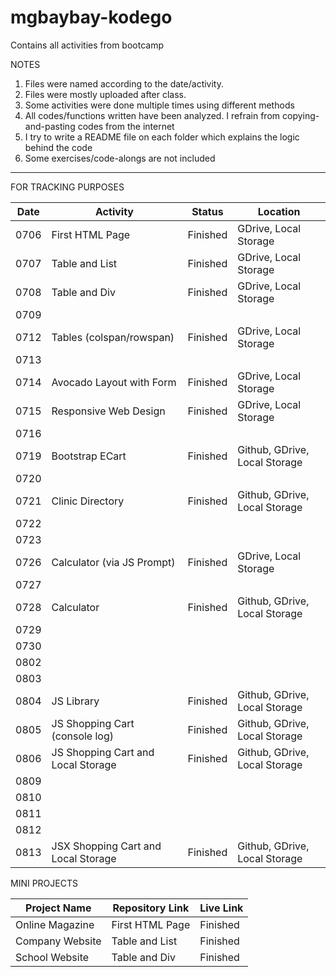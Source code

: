 # mgbaybay-kodego
Contains all activities from bootcamp

NOTES
1. Files were named according to the date/activity.
2. Files were mostly uploaded after class.
3. Some activities were done multiple times using different methods
4. All codes/functions written have been analyzed. I refrain from copying-and-pasting codes from the internet
5. I try to write a README file on each folder which explains the logic behind the code
6. Some exercises/code-alongs are not included

********************************************************

FOR TRACKING PURPOSES

| Date |    Activity    | Status | Location |  
|------|----------------|--------|-----------|
| 0706 | First HTML Page | Finished | GDrive, Local Storage | 
| 0707 | Table and List | Finished | GDrive, Local Storage | 
| 0708 | Table and Div  | Finished | GDrive, Local Storage | 
| 0709 |  | |  | 
| 0712 | Tables (colspan/rowspan) | Finished | GDrive, Local Storage | 
| 0713 |  | |  | 
| 0714 | Avocado Layout with Form | Finished | GDrive, Local Storage | 
| 0715 | Responsive Web Design | Finished | GDrive, Local Storage |
| 0716 |  | |  | 
| 0719 | Bootstrap ECart | Finished | Github, GDrive, Local Storage |
| 0720 |  | |  | 
| 0721 | Clinic Directory | Finished | Github, GDrive, Local Storage |
| 0722 |  | |  | 
| 0723 |  | |  | 
| 0726 | Calculator (via JS Prompt) | Finished | GDrive, Local Storage |
| 0727 |  | |  | 
| 0728 | Calculator | Finished | Github, GDrive, Local Storage |
| 0729 |  | |  | 
| 0730 |  | |  | 
| 0802 |  | |  | 
| 0803 |  | |  | 
| 0804 | JS Library | Finished | Github, GDrive, Local Storage |
| 0805 | JS Shopping Cart (console log) | Finished | Github, GDrive, Local Storage |
| 0806 | JS Shopping Cart and Local Storage | Finished | Github, GDrive, Local Storage |
| 0809 |  | |  | 
| 0810 |  | |  | 
| 0811 |  | |  | 
| 0812 |  | |  | 
| 0813 | JSX Shopping Cart and Local Storage | Finished | Github, GDrive, Local Storage | 

MINI PROJECTS

| Project Name |    Repository Link    | Live Link |  
|--------------|----------------|--------|
| Online Magazine | First HTML Page | Finished | 
| Company Website | Table and List | Finished | 
| School Website | Table and Div  | Finished |  
